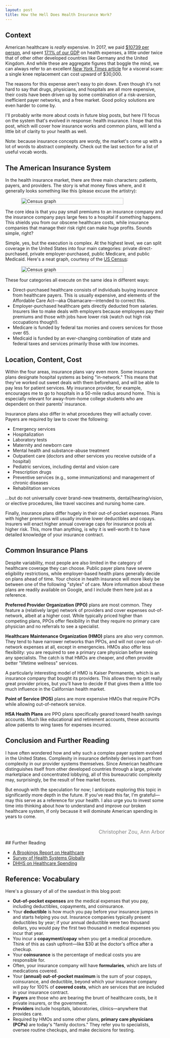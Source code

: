 ```yaml
---
layout: post
title: How the Hell Does Health Insurance Work?
---
```

## Context
American healthcare is *really* expensive. In 2017, we paid [$10739 per person](https://www.cdc.gov/nchs/fastats/health-expenditures.htm), and spent [17.1% of our GDP](https://stats.oecd.org/Index.aspx?DataSetCode=SHA) on health expenses, a little under twice that of other other developed countries like Germany and the United Kingdom. And while these are aggregate figures that boggle the mind, we can always refer to an excellent [*New York Times* article](https://www.nytimes.com/2019/12/27/upshot/expensive-health-care-world-comparison.html) for a visceral scare: a single knee replacement can cost upward of $30,000.

The reasons for this expense aren't easy to pin down. Even though it's not hard to say that drugs, physicians, and hospitals are all more expensive, their costs have been driven up by some combination of a risk-aversion, inefficient payer networks, and a free market. Good policy solutions are even harder to come by.

I'll probably write more about costs in future blog posts, but here I'll focus on the system that's evolved in response: health insurance. I hope that this post, which will cover how insurance works and common plans, will lend a little bit of clarity to your health as well.

<p class="message">Note: because insurance concepts are wordy, the market's come up with a lot of words to abstract complexity. Check out the last section for a list of useful vocab words.</p>

## The American Insurance System
In the health insurance market, there are three main characters: patients, payers, and providers. The story is what money flows where, and it generally looks something like this (please excuse the artistry):
<div style="display: flex; flex-direction: row; justify-content: center;">
<img src="https://chriswzou.github.io/assets/IMG_1197.jpg"
     alt="Census graph"
     style="width: 80%;" />
</div>

The core idea is that you pay small premiums to an insurance company and the insurance company pays large fees to a hospital if something happens. This shields you from our obscene healthcare costs, while insurance companies that manage their risk right can make huge profits. Sounds simple, right?

Simple, yes, but the execution is complex. At the highest level, we can split coverage in the United States into four main categories: private direct-purchased, private employer-purchased, public Medicare, and public Medicaid. Here's a neat graph, courtesy of the [US Census](https://www.census.gov/content/dam/Census/library/publications/2019/demo/p60-267.pdf):
<div style="display: flex; flex-direction: row; justify-content: center;">
<img src="https://chriswzou.github.io/assets/health-coverage-graph.png"
     alt="Census graph"
     style="width: 80%;" />
</div>

These four categories all execute on the same idea in different ways:
* Direct-purchased healthcare consists of individuals buying insurance from healthcare payers. This is usually expensive, and elements of the Affordable Care Act—aka Obamacare—intended to correct this.
* Employer-purchased healthcare gets directly deducted from salaries. Insurers like to make deals with employers because employees pay their premiums and those with jobs have lower risk (watch out high risk occupations though!).
* Medicare is funded by federal tax monies and covers services for those over 65.
* Medicaid is funded by an ever-changing combination of state and federal taxes and services primarily those with low incomes.

## Location, Content, Cost
Within the four areas, insurance plans vary even more. Some insurance plans designate hospital systems as being "in-network." This means that they've worked out sweet deals with them beforehand, and will be able to pay less for patient services. My insurance provider, for example, encourages me to go to hospitals in a 50-mile radius around home. This is especially relevant for away-from-home college students who are dependent on their parents' insurance.

Insurance plans also differ in what procedures they will actually cover. Payers are required by law to cover the following:
* Emergency services
* Hospitalization
* Laboratory tests
* Maternity and newborn care
* Mental health and substance-abuse treatment
* Outpatient care (doctors and other services you receive outside of a hospital)
* Pediatric services, including dental and vision care
* Prescription drugs
* Preventive services (e.g., some immunizations) and management of chronic diseases
* Rehabilitation services

...but do not universally cover brand-new treatments, dental/hearing/vision, or elective procedures, like travel vaccines and nursing home care.

Finally, insurance plans differ hugely in their out-of-pocket expenses. Plans with higher premiums will usually involve lower deductibles and copays. Insurers will enact higher annual coverage caps for insurance pools at higher risk. This, more than anything, is why it is well-worth it to have detailed knowledge of your insurance contract.

## Common Insurance Plans
Despite variability, most people are also limited in the category of healthcare coverage they can choose. Public payer plans have severe eligibility restrictions, while employer-based health plans generally decide on plans ahead of time. Your choice in health insurance will more likely be between one of the following "styles" of care. More information about these plans are readily available on Google, and I include them here just as a reference.

**Preferred Provider Organization (PPO)** plans are most common. They feature a (relatively large) network of providers and cover expenses out-of-network, albeit at a higher cost. While typically priced higher than competing plans, PPOs offer flexibility in that they require no primary care physician and no referrals to see a specialist.

**Healthcare Maintenance Organization (HMO)** plans are also very common. They tend to have narrower networks than PPOs, and will not cover out-of-network expenses at all, except in emergencies. HMOs also offer less flexibility: you are required to see a primary care physician before seeing any specialists. The catch is that HMOs are cheaper, and often provide better "lifetime wellness" services.
<p class="message">A particularly interesting model of HMO is Kaiser Permanente, which is an insurance company that bought its providers. This allows them to get really great provider prices, but you'll have to decide if that gives them a little too much influence in the Californian health market.</p>

**Point of Service (POS)** plans are more expensive HMOs that require PCPs while allowing out-of-network service.

**HSA Health Plans** are PPO plans specifically geared toward health savings accounts. Much like educational and retirement accounts, these accounts allow patients to wing taxes for expenses incurred.

## Conclusion and Further Reading
I have often wondered how and why such a complex payer system evolved in the United States. Complexity in insurance definitely derives in part from complexity in our provider systems themselves. Since American healthcare distinguishes itself from other developed countries through a large, private marketplace and concentrated lobbying, all of this bureaucratic complexity may, surprisingly, be the result of free market forces.

But enough with the speculation for now; I anticipate exploring this topic in significantly more depth in the future. If you've read this far, I'm grateful—may this serve as a reference for your health. I also urge you to  invest some time into thinking about how to understand and improve our broken healthcare system, if only because it will dominate American spending in years to come.
<div style="display: flex; flex-direction: row; justify-content: flex-end;">
<p style="color: gray; font-size: 1rem;">Christopher Zou, Ann Arbor</p>
</div>
## Further Reading

* [A Brookings Report on Healthcare](https://www.brookings.edu/research/a-dozen-facts-about-the-economics-of-the-u-s-health-care-system/)
* [Survey of Health Systems Globally](http://web.stanford.edu/class/e297c/poverty_prejudice/soc_sec/health.htm)
* [DHHS on Healthcare Spending](https://www.cms.gov/Research-Statistics-Data-and-Systems/Statistics-Trends-and-Reports/NationalHealthExpendData/Downloads/highlights.pdf)

## Reference: Vocabulary
Here's a glossary of all of the sawdust in this blog post:
* **Out-of-pocket expenses** are the medical expenses that you pay, including deductibles, copayments, and coinsurance.
* Your **deductible** is how much you pay before your insurance jumps in and starts helping you out. Insurance companies typically present deductibles by year; if your annual deductible were two thousand dollars, you would pay the first two thousand in medical expenses you incur that year.
* You incur a **copayment/copay** when you get a medical procedure. Think of this as cash upfront—like $30 at the doctor's office after a checkup.
* Your **coinsurance** is the percentage of medical costs you are responsible for.
* Often, your insurance company will have **formularies**, which are lists of medications covered.
* Your **(annual) out-of-pocket maximum** is the sum of your copays, coinsurance, and deductible, beyond which your insurance company will pay for 100% of **covered costs**, which are services that are included in your insurance contract.
* **Payers** are those who are bearing the brunt of healthcare costs, be it private insurers, or the government.
* **Providers** include hospitals, laboratories, clinics—anywhere that provides care.
* Required by HMOs and some other plans, **primary care physicians (PCPs)** are today's "family doctors." They refer you to specialists, oversee routine checkups, and make decisions for testing.
